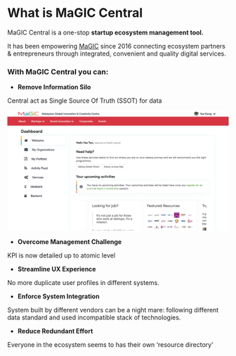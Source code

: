 # What is MaGIC Central

MaGIC Central is a one-stop **startup ecosystem management tool.** 

It has been empowering [MaGIC](https://mymagic.my) since 2016 connecting ecosystem partners & entrepreneurs through integrated, convenient and quality digital services.

### With MaGIC Central you can:

* **Remove Information Silo**

Central act as Single Source Of Truth \(SSOT\) for data

![](.gitbook/assets/screenshot-2021-02-08-at-10.06.58-am.png)

* **Overcome Management Challenge**

KPI is now detailed up to atomic level

* **Streamline UX Experience**

No more duplicate user profiles in different systems.

* **Enforce System Integration**

System built by different vendors can be a night mare: following different data standard and used incompatible stack of technologies.

* **Reduce Redundant Effort**

Everyone in the ecosystem seems to has their own ‘resource directory’



